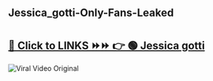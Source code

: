 
 ## Jessica_gotti-Only-Fans-Leaked

# <h2><a href="https://clipsfans.com/Jessica_gotti&ref=git">🔗 Click to LINKS ⏩⏩ 👉 🟢 Jessica gotti </a></h2>

<a href="https://clipsfans.com/Jessica_gotti&ref=git" rel="nofollow" data-target="animated-image.originalLink"><img src="https://i.ibb.co.com/xMMVF88/686577567.gif" alt="Viral Video Original" style="max-width: 100%; display: inline-block;" data-target="animated-image.originalImage"></a>
